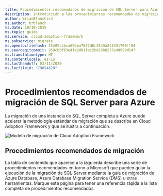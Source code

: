 ```yaml
---
title: Procedimientos recomendados de migración de SQL Server para Azure
description: Introducción a los procedimientos recomendados de migración de SQL Server para Azure
author: BrianBlanchard
ms.author: brblanch
ms.date: 10/10/2019
ms.topic: guide
ms.service: cloud-adoption-framework
ms.subservice: migrate
ms.openlocfilehash: 25e89ccbca604ea7637d8c45b9a843491706ff04
ms.sourcegitcommit: 959cb0f63e4fe2d01fec2b820b8237e98599d14f
ms.translationtype: HT
ms.contentlocale: es-ES
ms.lasthandoff: 03/11/2020
ms.locfileid: "79094620"
---
```

# <a name="sql-server-migration-best-practices-for-azure"></a>Procedimientos recomendados de migración de SQL Server para Azure

La migración de una instancia de SQL Server completa a Azure puede acelerar la metodología estándar de migración que se describe en Cloud Adoption Framework y que se ilustra a continuación.

![Modelo de migración de Cloud Adoption Framework](../../_images/migrate/methodology.png)

## <a name="migration-best-practices"></a>Procedimientos recomendados de migración

La tabla de contenido que aparece a la izquierda describe una serie de procedimientos recomendados en torno a Microsoft que pueden guiar la ejecución de la migración de SQL Server mediante la guía de migración de Azure Database, Azure Database Migration Service (DMS) u otras herramientas. Marque esta página para tener una referencia rápida a la lista completa de procedimientos recomendados.
